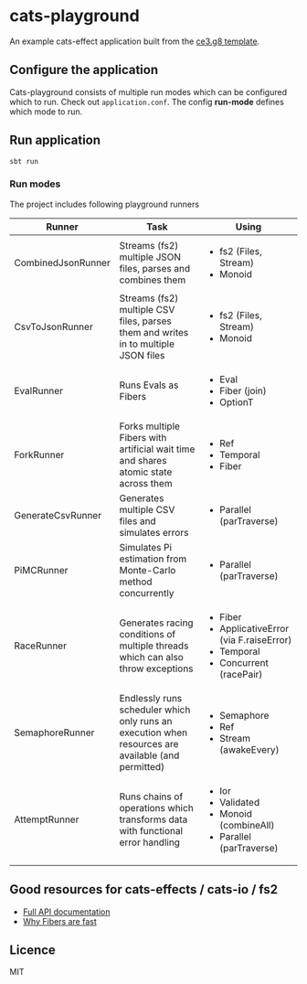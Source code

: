 # cats-playground

An example cats-effect application built from the [ce3.g8 template](https://github.com/typelevel/ce3.g8).

## Configure the application

Cats-playground consists of multiple run modes which can be configured which to run. Check out `application.conf`. The config **run-mode** defines which mode to run.

## Run application

```shell
sbt run
```

### Run modes

The project includes following playground runners

|Runner  | Task | Using |
|---|---|---|
|CombinedJsonRunner  | Streams (fs2) multiple JSON files, parses and combines them  | <ul><li>fs2 (Files, Stream)</li><li>Monoid</li></ul> |
|CsvToJsonRunner | Streams (fs2) multiple CSV files, parses them and writes in to multiple JSON files | <ul><li>fs2 (Files, Stream)</li><li>Monoid</li></ul> |
|EvalRunner | Runs Evals as Fibers|<ul><li>Eval</li><li>Fiber (join)</li><li>OptionT</li></ul>|
|ForkRunner | Forks multiple Fibers with artificial wait time and shares atomic state across them | <ul><li>Ref</li><li>Temporal</li><li>Fiber</li></ul>|
|GenerateCsvRunner| Generates multiple CSV files and simulates errors | <ul><li>Parallel (parTraverse)</li></ul>|
|PiMCRunner | Simulates Pi estimation from Monte-Carlo method concurrently| <ul><li>Parallel (parTraverse)</li></ul>|
|RaceRunner | Generates racing conditions of multiple threads which can also throw exceptions | <ul><li>Fiber</li><li>ApplicativeError (via F.raiseError)</li><li>Temporal</li><li>Concurrent (racePair)</li></ul> |
|SemaphoreRunner | Endlessly runs scheduler which only runs an execution when resources are available (and permitted)| <ul><li>Semaphore</li><li>Ref</li><li>Stream (awakeEvery)</li></ul>|
|AttemptRunner | Runs chains of operations which transforms data with functional error handling | <ul><li>Ior</li><li>Validated</li><li>Monoid (combineAll)</li><li>Parallel (parTraverse)</li></ul> |


## Good resources for cats-effects / cats-io / fs2

- [Full API documentation](https://www.javadoc.io/doc/org.typelevel/cats-effect_3/latest/cats/effect.html)
- [Why Fibers are fast](https://typelevel.org/blog/2021/02/21/fibers-fast-mkay.html)

## Licence

MIT